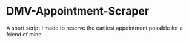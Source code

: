 # DMV-Appointment-Scraper
A short script I made to reserve the earliest appointment possible for a friend of mine
